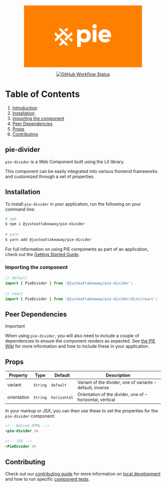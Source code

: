 <p align="center">
  <img align="center" src="../../../readme_image.png" height="200" alt="">
</p>

<p align="center">
  <a href="https://www.npmjs.com/@justeattakeaway/pie-divider">
    <img alt="GitHub Workflow Status" src="https://img.shields.io/npm/v/@justeattakeaway/pie-divider.svg">
  </a>
</p>

# Table of Contents

1. [Introduction](#pie-divider)
2. [Installation](#installation)
3. [Importing the component](#importing-the-component)
4. [Peer Dependencies](#peer-dependencies)
5. [Props](#props)
6. [Contributing](#contributing)


## pie-divider

`pie-divider` is a Web Component built using the Lit library.

This component can be easily integrated into various frontend frameworks and customized through a set of properties.


## Installation

To install `pie-divider` in your application, run the following on your command line:

```bash
# npm
$ npm i @justeattakeaway/pie-divider

# yarn
$ yarn add @justeattakeaway/pie-divider
```

For full information on using PIE components as part of an application, check out the [Getting Started Guide](https://github.com/justeattakeaway/pie/wiki/Getting-started-with-PIE-Web-Components).


### Importing the component

```js
// default
import { PieDivider } from '@justeattakeaway/pie-divider';

// react
import { PieDivider } from '@justeattakeaway/pie-divider/dist/react';
```


## Peer Dependencies

> [!IMPORTANT]
> When using `pie-divider`, you will also need to include a couple of dependencies to ensure the component renders as expected. See [the PIE Wiki](https://github.com/justeattakeaway/pie/wiki/Getting-started-with-PIE-Web-Components#expected-dependencies) for more information and how to include these in your application.

## Props

| Property | Type | Default | Description |
|---|---|---|---|
| variant | `String` | `default` | Variant of the divider, one of variants – default, inverse |
| orientation | `String` | `horizontal` | Orientation of the divider, one of – horizontal, vertical |

In your markup or JSX, you can then use these to set the properties for the `pie-divider` component:

```html
<!-- Native HTML -->
<pie-divider />

<!-- JSX -->
<PieDivider />
```

## Contributing

Check out our [contributing guide](https://github.com/justeattakeaway/pie/wiki/Contributing-Guide) for more information on [local development](https://github.com/justeattakeaway/pie/wiki/Contributing-Guide#local-development) and how to run specific [component tests](https://github.com/justeattakeaway/pie/wiki/Contributing-Guide#testing).